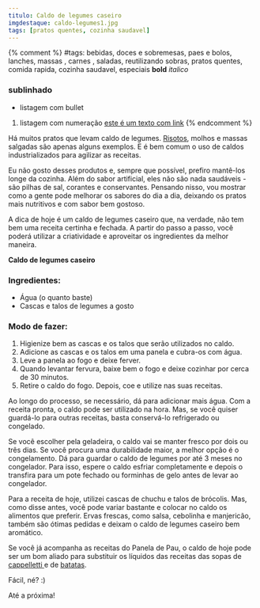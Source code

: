 ```yaml
---
titulo: Caldo de legumes caseiro
imgdestaque: caldo-legumes1.jpg
tags: [pratos quentes, cozinha saudavel]
---
```

{% comment %}
#tags: bebidas, doces e sobremesas, paes e bolos, lanches, massas , carnes , saladas, reutilizando sobras, pratos quentes, comida rapida, cozinha saudavel, especiais
**bold**
*italico*
### sublinhado
* listagem com bullet
1. listagem com numeração
[este é um texto com link](https://www.enderecodolink.com)
{% endcomment %}

Há muitos pratos que levam caldo de legumes. [Risotos](http://paneladepau.github.io/paneladepau-jekyll-blog/risoto-de-queijo-brie/), molhos e massas salgadas são apenas alguns exemplos. E é bem comum o uso de caldos industrializados para agilizar as receitas.  

Eu não gosto desses produtos e, sempre que possível, prefiro mantê-los longe da cozinha. Além do sabor artificial, eles não são nada saudáveis - são pilhas de sal, corantes e conservantes. Pensando nisso, vou mostrar como a gente pode melhorar os sabores do dia a dia, deixando os pratos mais nutritivos e com sabor bem gostoso. 

A dica de hoje é um caldo de legumes caseiro que, na verdade, não tem bem uma receita certinha e fechada. A partir do passo a passo, você poderá utilizar a criatividade e aproveitar os ingredientes da melhor maneira. 

**Caldo de legumes caseiro**

### Ingredientes: 

* Água (o quanto baste)
* Cascas e talos de legumes a gosto

### Modo de fazer:

1. Higienize bem as cascas e os talos que serão utilizados no caldo. 
2. Adicione as cascas e os talos em uma panela e cubra-os com água.
3. Leve a panela ao fogo e deixe ferver. 
4. Quando levantar fervura, baixe bem o fogo e deixe cozinhar por cerca de 30 minutos. 
5. Retire o caldo do fogo. Depois, coe e utilize nas suas receitas. 

Ao longo do processo, se necessário, dá para adicionar mais água. Com a receita pronta, o caldo pode ser utilizado na hora. Mas, se você quiser guardá-lo para outras receitas, basta conservá-lo refrigerado ou congelado. 

Se você escolher pela geladeira, o caldo vai se manter fresco por dois ou três dias. Se você procura uma durabilidade maior, a melhor opção é o congelamento. Dá para guardar o caldo de legumes por até 3 meses no congelador. Para isso, espere o caldo esfriar completamente e depois o transfira para um pote fechado ou forminhas de gelo antes de levar ao congelador. 

Para a receita de hoje, utilizei cascas de chuchu e talos de brócolis. Mas, como disse antes, você pode variar bastante e colocar no caldo os alimentos que preferir. Ervas frescas, como salsa, cebolinha e manjericão, também são ótimas pedidas e deixam o caldo de legumes caseiro bem aromático. 

Se você já acompanha as receitas do Panela de Pau, o caldo de hoje pode ser um bom aliado para substituir os líquidos das receitas das sopas de [cappelletti ](https://paneladepau.github.io/paneladepau-jekyll-blog/sopa-de-cappelletti)e de [batatas](https://paneladepau.github.io/paneladepau-jekyll-blog/sopa-de-batatas).

Fácil, né? :)

Até a próxima!